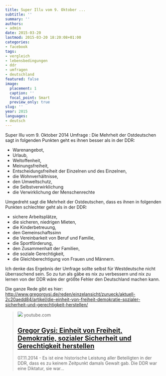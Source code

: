 ```yaml
---
title: Super Illu vom 9. Oktober ...
subtitle: ''
summary: ''
authors:
- admin
date: 2015-03-20
lastmod: 2015-03-20 18:20:08+01:00
categories:
- facebook
tags:
- vergleich
- lebensbedingungen
- ddr
- umfragen
- deutschland
featured: false
image:
  placement: 1
  caption: ''
  focal_point: Smart
  preview_only: true
slug: ''
year: 2015
languages:
- deutsch
---
```


Super Illu vom 9. Oktober 2014 Umfrage :
Die Mehrheit der Ostdeutschen sagt in folgenden Punkten geht es ihnen besser als in der DDR:
- Warenangebot,
- Urlaub,
- Weltoffenheit,
- Meinungsfreiheit,
- Entscheidungsfreiheit der Einzelnen und des Einzelnen,
- die Wohnverhältnisse,
- den Umweltschutz,
- die Selbstverwirklichung
- die Verwirklichung der Menschenrechte

Umgedreht sagt die Mehrheit der Ostdeutschen, dass es ihnen in folgenden Punkten schlechter geht als in der DDR:
- sichere Arbeitsplätze,
- die sicheren, niedrigen Mieten,
- die Kinderbetreuung,
- den Gemeinschaftssinn 
- die Vereinbarkeit von Beruf und Familie,
- die Sportförderung,
- den Zusammenhalt der Familien,
- die soziale Gerechtigkeit,
- die Gleichberechtigung von Frauen und Männern.

Ich denke das Ergebnis der Umfrage sollte selbst für Westdeutsche nicht überraschend sein. So zu tun als gäbe es nix zu verbessern und nix zu lernen von der DDR wäre der größte Fehler den Deutschland machen kann.   

Die ganze Rede gibt es hier: http://www.gregorgysi.de/reden/einzelansicht/zurueck/aktuell-2c20aedd84/artikel/die-einheit-von-freiheit-demokratie-sozialer-sicherheit-und-gerechtigkeit-herstellen/﻿
> [![](https://i.ytimg.com/vi/rcaDr6T8_MY/hqdefault.jpg)](https://www.youtube.com/watch?v=rcaDr6T8_MY&t=387)
> youtube.com
> ## [Gregor Gysi: Einheit von Freiheit, Demokratie, sozialer Sicherheit und Gerechtigkeit herstellen](https://www.youtube.com/watch?v=rcaDr6T8_MY&t=387)
>
>07.11.2014 - Es ist eine historische Leistung aller Beteiligten in der DDR, dass es zu keinem Zeitpunkt damals Gewalt gab. Die DDR war eine Diktatur, sie war...
